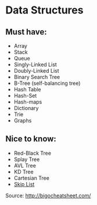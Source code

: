 # Data Structures

## Must have:
* Array
* Stack
* Queue
* Singly-Linked List
* Doubly-Linked List
* Binary Search Tree
* B-Tree (self-balancing tree)
* Hash Table
* Hash-Set
* Hash-maps
* Dictionary
* Trie
* Graphs

## Nice to know:
* Red-Black Tree
* Splay Tree
* AVL Tree
* KD Tree
* Cartesian Tree
* [Skip List](https://www.youtube.com/watch?v=ypod5jeYzAU)


Source: http://bigocheatsheet.com/
